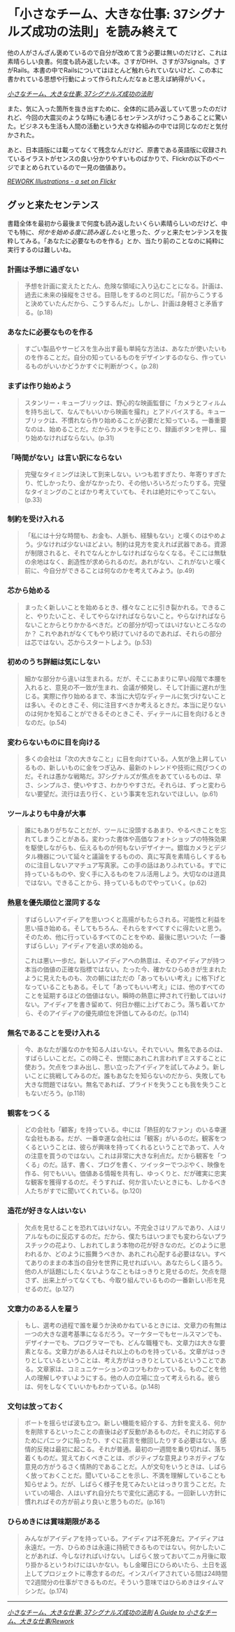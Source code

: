 # <span>「小さなチーム、大きな仕事: </span><span>37シグナルズ成功の法則」を読み終えて</span>

他の人がさんざん褒めているので自分が改めて言う必要は無いのだけど、これは素晴らしい良書。何度も読み返したい本。さすがDHH、さすが37signals。さすがRails。本書の中でRailsについてはほとんど触れられていないけど、この本に書かれている思想や行動によって作られたんだなぁと思えば納得がいく。

<cite>[小さなチーム、大きな仕事: 37シグナルズ成功の法則](http://www.amazon.co.jp/dp/415209267X/ruedap-22)</cite>

また、気に入った箇所を抜き出すために、全体的に読み返していて思ったのだけれど、今回の大震災のような時にも通じるセンテンスがけっこうあることに驚いた。ビジネスも生活も人間の活動という大きな枠組みの中では同じなのだと気付かされた。

あと、日本語版には載ってなくて残念なんだけど、原書である英語版に収録されているイラストがセンスの良い分かりやすいものばかりで、Flickrの以下のページでまとめられているので一見の価値あり。

<cite>[REWORK Illustrations - a set on Flickr](http://www.flickr.com/photos/37s/sets/72157623458720373)</cite>

<!-- READMORE -->


## グッと来たセンテンス

書籍全体を最初から最後まで何度も読み返したいくらい素晴らしいのだけど、中でも特に、*何かを始める度に読み返したい*と思った、グッと来たセンテンスを抜粋してみる。「あなたに必要なものを作る」とか、当たり前のことなのに純粋に実行するのは難しいね。


### 計画は予想に過ぎない

> 予想を計画に変えたとたん、危険な領域に入り込むことになる。計画は、過去に未来の操縦をさせる。目隠しをするのと同じだ。「前からこうすると決めていたんだから、こうするんだ」。しかし、計画は身軽さと矛盾する。(p.18)


### あなたに必要なものを作る

> すごい製品やサービスを生み出す最も単純な方法は、あなたが使いたいものを作ることだ。自分の知っているものをデザインするのなら、作っているものがいいかどうかすぐに判断がつく。(p.28)


### まずは作り始めよう

> スタンリー・キューブリックは、野心的な映画監督に「カメラとフィルムを持ち出して、なんでもいいから映画を撮れ」とアドバイスする。キューブリックは、不慣れなら作り始めることが必要だと知っている。一番重要なのは、始めることだ。だからカメラを手にとり、録画ボタンを押し、撮り始めなければならない。(p.31)


### 「時間がない」は言い訳にならない

> 完璧なタイミングは決して到来しない。いつも若すぎたり、年寄りすぎたり、忙しかったり、金がなかったり、その他いろいろだったりする。完璧なタイミングのことばかり考えていても、それは絶対にやってこない。(p.33)


### 制約を受け入れる

> 「私には十分な時間も、お金も、人脈も、経験もない」と嘆くのはやめよう。少なければ少ないほどよい。制約は見方を変えれば武器である。資源が制限されると、それでなんとかしなければならなくなる。そこには無駄の余地はなく、創造性が求められるのだ。あれがない、これがないと嘆く前に、今自分ができることは何なのかを考えてみよう。(p.49)


### 芯から始める

> まったく新しいことを始めるとき、様々なことに引き裂かれる。できること、やりたいこと、そしてやらなければならないこと。やらなければならないことからとりかかるべきだ。どの部分が切ってはいけないところなのか？ これやあれがなくてもやり続けていけるのであれば、それらの部分は芯ではない。芯からスタートしよう。(p.53)


### 初めのうち詳細は気にしない

> 細かな部分から違いは生まれる。だが、そこにあまりに早い段階で本腰を入れると、意見の不一致が生まれ、会議が頻発し、そして計画に遅れが生じる。実際に作り始めるまで、本当に大切なディテールに気づけないことは多い。そのときこそ、何に注目すべきか考えるときだ。本当に足りないのは何かを知ることができるそのときこそ、ディテールに目を向けるときなのだ。(p.54)


### 変わらないものに目を向ける

> 多くの会社は「次の大きなこと」に目を向けている。人気が急上昇しているもの、新しいものに金をつぎ込み、最新のトレンドや技術に飛びつくのだ。それは愚かな戦略だ。37シグナルズが焦点をあてているものは、早さ、シンプルさ、使いやすさ、わかりやすさだ。それらは、ずっと変わらない要望だ。流行は去り行く、という事実を忘れないでほしい。(p.61)


### ツールよりも中身が大事

> 誰にもありがちなことだが、ツールに没頭するあまり、やるべきことを忘れてしまうことがある。変わった書体や高価なフォトショップの特殊効果を駆使しながらも、伝えるものが何もないデザイナー。銀塩カメラとデジタル機器について延々と議論をするものの、真に写真を素晴らしくするものに注目しないアマチュア写真家。この手の話はありふれている。すでに持っているものや、安く手に入るものをフル活用しよう。大切なのは道具ではない。できることから、持っているものでやっていく。(p.62)


### 熱意を優先順位と混同するな

> すばらしいアイディアを思いつくと高揚がもたらされる。可能性と利益を思い描き始める。そしてもちろん、それらをすべてすぐに得たいと思う。そのため、他に行っているすべてのことをやめ、最後に思いついた「一番すばらしい」アイディアを追い求め始める。
>
> これは悪い一歩だ。新しいアイディアへの熱意は、そのアイディアが持つ本当の価値の正確な指標ではない。たった今、確かなひらめきが生まれたように見えたものも、次の朝にはただの「あってもいい考え」に格下げとなっていることもある。そして「あってもいい考え」には、他のすべてのことを延期するほどの価値はない。瞬時の熱意に押されて行動してはいけない。アイディアを書き留めて、何日か棚に上げておこう。落ち着いてから、そのアイディアの優先順位を評価してみるのだ。(p.114)


### 無名であることを受け入れる

> 今、あなたが誰なのかを知る人はいない。それでいい。無名であるのは、すばらしいことだ。この時こそ、世間にあれこれ言われずミスすることに使おう。欠点をつまみ出し、思い立ったアイディアを試してみよう。新しいことに挑戦してみるのだ。誰もあなたを知らないのだから、失敗しても大きな問題ではない。無名であれば、プライドを失うことも我を失うこともないだろう。(p.118)


### 観客をつくる

> どの会社も「顧客」を持っている。中には「熱狂的なファン」のいる幸運な会社もある。だが、一番幸運な会社には「観客」がいるのだ。観客をつくるということは、彼らが興味を持ってくれるということであって、人々の注意を買うのではない。これは非常に大きな利点だ。だから観客を「つくる」のだ。話す、書く、ブログを書く、ツイッターでつぶやく、映像を作る、何でもいい。価値ある情報を共有し、ゆっくりと、だが確実に忠実な観客を獲得するのだ。そうすれば、何か言いたいときにも、しかるべき人たちがすでに聞いてくれている。(p.120)


### 造花が好きな人はいない

> 欠点を見せることを恐れてはいけない。不完全さはリアルであり、人はリアルなものに反応するのだ。だから、僕たちはいつまでも変わらないプラスチックの花より、しおれてしまう本物の花が好きなのだ。どのように思われるか、どのように振舞うべきか、あれこれ心配する必要はない。すべてありのままの本当の自分を世界に見せればいい。あなたらしく語ろう。他の人が話題にしたくないようなこともはっきりと見せるのだ。欠点を隠さず、出来上がってなくても、今取り組んでいるものの一番新しい形を見せるのだ。(p.127)


### 文章力のある人を雇う

> もし、選考の過程で誰を雇うか決めかねているときには、文章力の有無は一つの大きな選考基準になるだろう。マーケターでもセールスマンでも、デザイナーでも、プログラマーでも、どんな職種でも、文章力は大きな要素となる。文章力がある人はそれ以上のものを持っている。文章がはっきりとしているということは、考え方がはっきりとしているということである。文章家は、コミュニケーションのコツもわかっている。ものごとを他人の理解しやすいようにする。他の人の立場に立って考えられる。彼らは、何をしなくていいかもわかっている。(p.148)


### 文句は放っておく

> ボートを揺らせば波も立つ。新しい機能を紹介する、方針を変える、何かを削除するといったことの直後は必ず反動があるものだ。それに対応するためにパニックに陥ったり、すぐに前言を撤回したりする必要はない。感情的反発は最初に起こる。それが普通。最初の一週間を乗り切れば、落ち着くものだ。覚えておくべきことは、ポジティブな意見よりネガティブな意見の方がうるさく情熱的であることだ。人が文句をいうときは、しばらく放っておくことだ。聞いていることを示し、不満を理解していることも知らせよう。だが、しばらく様子を見てみたいとはっきり言うことだ。たいていの場合、人はいずれ自分たちで変化に適応する。一回新しい方針に慣れればその方が前より良いと思うものだ。(p.161)


### ひらめきには賞味期限がある

> みんながアイディアを持っている。アイディアは不死身だ。アイディアは永遠だ。一方、ひらめきは永遠に持続できるものではない。何かしたいことがあれば、今しなければいけない。しばらく放っておいて二ヵ月後に取り掛かるというわけにはいかない。もし金曜日にひらめいたら、土日を返上してプロジェクトに専念するのだ。インスパイアされている間は24時間で2週間分の仕事ができるものだ。そういう意味ではひらめきはタイムマシンだ。(p.174)

* * *

<cite>[小さなチーム、大きな仕事: 37シグナルズ成功の法則](http://www.amazon.co.jp/dp/415209267X/ruedap-22)</cite>
<cite>[A Guide to 小さなチーム、大きな仕事/Rework](http://wizardofcrowds.github.com/rework/)</cite>
